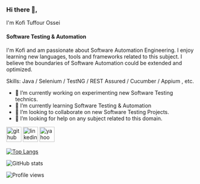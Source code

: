 ### Hi there 👋, 
I'm Kofi Tuffour Ossei
#### Software Testing & Automation
I'm Kofi and am passionate about Software Automation Engineering. I enjoy learning new languages, tools and frameworks related to this subject. I believe the boundaries of Software Automation could be extended and optimized.

Skills: Java / Selenium / TestNG / REST Assured / Cucumber / Appium , etc.

- 🔭 I’m currently working on experimenting new Software Testing technics. 
- 🌱 I’m currently learning Software Testing & Automation 
- 👯 I’m looking to collaborate on new Software Testing Projects. 
- 🤔 I’m looking for help on any subject related to this domain. 


[<img src='https://cdn.jsdelivr.net/npm/simple-icons@3.0.1/icons/github.svg' alt='github' height='40'>](https://github.com/kofiQA9924)  [<img src='https://cdn.jsdelivr.net/npm/simple-icons@3.0.1/icons/linkedin.svg' alt='linkedin' height='40'>](https://www.linkedin.com/in/kofi-tuffour-ossei-b48b044b/)  [<img src='https://cdn.jsdelivr.net/npm/simple-icons@3.0.1/icons/yahoo.svg' alt='yahoo' height='40'>](ruth4d@yahoo.co.uk)  

[![Top Langs](https://github-readme-stats.vercel.app/api/top-langs/?username=kofiQA9924)](https://github.com/anuraghazra/github-readme-stats)

![GitHub stats](https://github-readme-stats.vercel.app/api?username=kofiQA9924&show_icons=true)  

![Profile views](https://gpvc.arturio.dev/kofiQA9924)  
